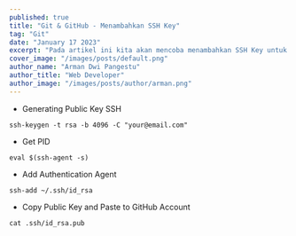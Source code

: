 ```yaml
---
published: true
title: "Git & GitHub - Menambahkan SSH Key"
tag: "Git"
date: "January 17 2023"
excerpt: "Pada artikel ini kita akan mencoba menambahkan SSH Key untuk GitHub, SSH Key ini berfungsi agar kita bisa mengkoneksikan git (local) dengan github (remote)"
cover_image: "/images/posts/default.png"
author_name: "Arman Dwi Pangestu"
author_title: "Web Developer"
author_image: "/images/posts/author/arman.png"
---
```


- Generating Public Key SSH

```shell
ssh-keygen -t rsa -b 4096 -C "your@email.com"
```

- Get PID

```shell
eval $(ssh-agent -s)
```

- Add Authentication Agent

```shell
ssh-add ~/.ssh/id_rsa
```

- Copy Public Key and Paste to GitHub Account

```shell
cat .ssh/id_rsa.pub
```
